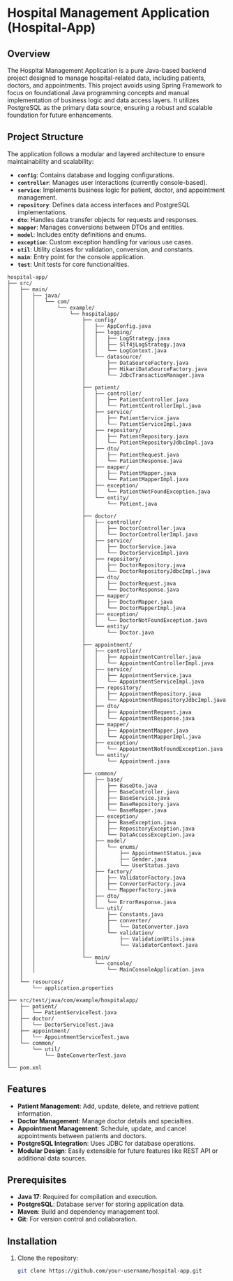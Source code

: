 # Hospital Management Application (Hospital-App)

## Overview
The Hospital Management Application is a pure Java-based backend project designed to manage hospital-related data, including patients, doctors, and appointments. This project avoids using Spring Framework to focus on foundational Java programming concepts and manual implementation of business logic and data access layers. It utilizes PostgreSQL as the primary data source, ensuring a robust and scalable foundation for future enhancements.

## Project Structure
The application follows a modular and layered architecture to ensure maintainability and scalability:
- **`config`**: Contains database and logging configurations.
- **`controller`**: Manages user interactions (currently console-based).
- **`service`**: Implements business logic for patient, doctor, and appointment management.
- **`repository`**: Defines data access interfaces and PostgreSQL implementations.
- **`dto`**: Handles data transfer objects for requests and responses.
- **`mapper`**: Manages conversions between DTOs and entities.
- **`model`**: Includes entity definitions and enums.
- **`exception`**: Custom exception handling for various use cases.
- **`util`**: Utility classes for validation, conversion, and constants.
- **`main`**: Entry point for the console application.
- **`test`**: Unit tests for core functionalities.
```
hospital-app/
├── src/
│   ├── main/
│   │   ├── java/
│   │   │   └── com/
│   │   │       └── example/
│   │   │           └── hospitalapp/
│   │   │               ├── config/
│   │   │               │   ├── AppConfig.java
│   │   │               │   ├── logging/
│   │   │               │   │   ├── LogStrategy.java
│   │   │               │   │   ├── Slf4jLogStrategy.java
│   │   │               │   │   └── LogContext.java
│   │   │               │   └── datasource/
│   │   │               │       ├── DataSourceFactory.java
│   │   │               │       ├── HikariDataSourceFactory.java
│   │   │               │       └── JdbcTransactionManager.java
│   │   │               │
│   │   │               ├── patient/
│   │   │               │   ├── controller/
│   │   │               │   │   ├── PatientController.java
│   │   │               │   │   └── PatientControllerImpl.java
│   │   │               │   ├── service/
│   │   │               │   │   ├── PatientService.java
│   │   │               │   │   └── PatientServiceImpl.java
│   │   │               │   ├── repository/
│   │   │               │   │   ├── PatientRepository.java
│   │   │               │   │   └── PatientRepositoryJdbcImpl.java
│   │   │               │   ├── dto/
│   │   │               │   │   ├── PatientRequest.java
│   │   │               │   │   └── PatientResponse.java
│   │   │               │   ├── mapper/
│   │   │               │   │   ├── PatientMapper.java
│   │   │               │   │   └── PatientMapperImpl.java
│   │   │               │   ├── exception/
│   │   │               │   │   └── PatientNotFoundException.java
│   │   │               │   └── entity/
│   │   │               │       └── Patient.java
│   │   │               │
│   │   │               ├── doctor/
│   │   │               │   ├── controller/
│   │   │               │   │   ├── DoctorController.java
│   │   │               │   │   └── DoctorControllerImpl.java
│   │   │               │   ├── service/
│   │   │               │   │   ├── DoctorService.java
│   │   │               │   │   └── DoctorServiceImpl.java
│   │   │               │   ├── repository/
│   │   │               │   │   ├── DoctorRepository.java
│   │   │               │   │   └── DoctorRepositoryJdbcImpl.java
│   │   │               │   ├── dto/
│   │   │               │   │   ├── DoctorRequest.java
│   │   │               │   │   └── DoctorResponse.java
│   │   │               │   ├── mapper/
│   │   │               │   │   ├── DoctorMapper.java
│   │   │               │   │   └── DoctorMapperImpl.java
│   │   │               │   ├── exception/
│   │   │               │   │   └── DoctorNotFoundException.java
│   │   │               │   └── entity/
│   │   │               │       └── Doctor.java
│   │   │               │
│   │   │               ├── appointment/
│   │   │               │   ├── controller/
│   │   │               │   │   ├── AppointmentController.java
│   │   │               │   │   └── AppointmentControllerImpl.java
│   │   │               │   ├── service/
│   │   │               │   │   ├── AppointmentService.java
│   │   │               │   │   └── AppointmentServiceImpl.java
│   │   │               │   ├── repository/
│   │   │               │   │   ├── AppointmentRepository.java
│   │   │               │   │   └── AppointmentRepositoryJdbcImpl.java
│   │   │               │   ├── dto/
│   │   │               │   │   ├── AppointmentRequest.java
│   │   │               │   │   └── AppointmentResponse.java
│   │   │               │   ├── mapper/
│   │   │               │   │   ├── AppointmentMapper.java
│   │   │               │   │   └── AppointmentMapperImpl.java
│   │   │               │   ├── exception/
│   │   │               │   │   └── AppointmentNotFoundException.java
│   │   │               │   └── entity/
│   │   │               │       └── Appointment.java
│   │   │               │
│   │   │               ├── common/
│   │   │               │   ├── base/
│   │   │               │   │   ├── BaseDto.java
│   │   │               │   │   ├── BaseController.java
│   │   │               │   │   ├── BaseService.java
│   │   │               │   │   ├── BaseRepository.java
│   │   │               │   │   └── BaseMapper.java
│   │   │               │   ├── exception/
│   │   │               │   │   ├── BaseException.java
│   │   │               │   │   ├── RepositoryException.java
│   │   │               │   │   └── DataAccessException.java
│   │   │               │   ├── model/
│   │   │               │   │   └── enums/
│   │   │               │   │       ├── AppointmentStatus.java
│   │   │               │   │       ├── Gender.java
│   │   │               │   │       └── UserStatus.java
│   │   │               │   ├── factory/
│   │   │               │   │   ├── ValidatorFactory.java
│   │   │               │   │   ├── ConverterFactory.java
│   │   │               │   │   └── MapperFactory.java
│   │   │               │   ├── dto/
│   │   │               │   │   └── ErrorResponse.java
│   │   │               │   └── util/
│   │   │               │       ├── Constants.java
│   │   │               │       ├── converter/
│   │   │               │       │   └── DateConverter.java
│   │   │               │       └── validation/
│   │   │               │           ├── ValidationUtils.java
│   │   │               │           └── ValidatorContext.java
│   │   │               │
│   │   │               └── main/
│   │   │                   └── console/
│   │   │                       └── MainConsoleApplication.java
│   │
│   └── resources/
│       └── application.properties
│
├── src/test/java/com/example/hospitalapp/
│   ├── patient/
│   │   └── PatientServiceTest.java
│   ├── doctor/
│   │   └── DoctorServiceTest.java
│   ├── appointment/
│   │   └── AppointmentServiceTest.java
│   └── common/
│       └── util/
│           └── DateConverterTest.java
│
└── pom.xml

```
## Features
- **Patient Management**: Add, update, delete, and retrieve patient information.
- **Doctor Management**: Manage doctor details and specialties.
- **Appointment Management**: Schedule, update, and cancel appointments between patients and doctors.
- **PostgreSQL Integration**: Uses JDBC for database operations.
- **Modular Design**: Easily extensible for future features like REST API or additional data sources.

## Prerequisites
- **Java 17**: Required for compilation and execution.
- **PostgreSQL**: Database server for storing application data.
- **Maven**: Build and dependency management tool.
- **Git**: For version control and collaboration.

## Installation
1. Clone the repository:
   ```bash
   git clone https://github.com/your-username/hospital-app.git
